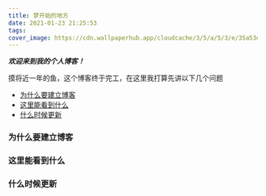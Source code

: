 ```yaml
---
title: 梦开始的地方
date: 2021-01-23 21:25:53
tags:
cover_image: https://cdn.wallpaperhub.app/cloudcache/3/5/a/5/3/e/35a53e37301cf17d574230812c9a6e0d659d33d0.jpg
---
```

***欢迎来到我的个人博客！***

摸将近一年的鱼，这个博客终于完工，在这里我打算先讲以下几个问题<br>

<!-- TOC -->

- [为什么要建立博客](#为什么要建立博客)
- [这里能看到什么](#这里能看到什么)
- [什么时候更新](#什么时候更新)

<!-- /TOC -->

### 为什么要建立博客
### 这里能看到什么
### 什么时候更新
